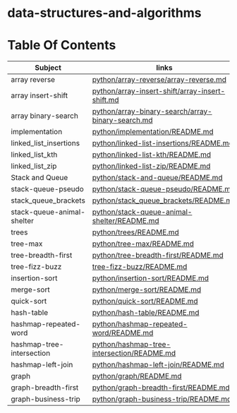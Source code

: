 # data-structures-and-algorithms

# Table Of Contents

| Subject     | links |
| ----------- | ----------- |
| array reverse | [python/array-reverse/array-reverse.md](python/array-reverse/array-reverse.md) |
| array insert-shift | [python/array-insert-shift/array-insert-shift.md](python/array-insert-shift/array-insert-shift.md) |
| array binary-search | [python/array-binary-search/array-binary-search.md](python/array-binary-search/array-binary-search.md) |
| implementation | [python/implementation/README.md](python/implementation/README.md) |
| linked_list_insertions | [python/linked-list-insertions/README.md](python/linked-list-insertions/README.md) |
| linked_list_kth | [python/linked-list-kth/README.md](python/linked-list-kth/README.md) |
| linked_list_zip | [python/linked-list-zip/README.md](python/linked-list-zip/README.md) |
| Stack and Queue | [python/stack-and-queue/README.md](python/stack-and-queue/README.md) |
| stack-queue-pseudo | [python/stack-queue-pseudo/README.md](python/stack-queue-pseudo/README.md) |
| stack_queue_brackets | [python/stack_queue_brackets/README.md](python/stack_queue_brackets/README.md) |
| stack-queue-animal-shelter | [python/stack-queue-animal-shelter/README.md](python/stack-queue-animal-shelter/README.md) |
| trees | [python/trees/README.md](python/trees/README.md) |
| tree-max | [python/tree-max/README.md](python/tree-max/README.md) |
| tree-breadth-first | [python/tree-breadth-first/README.md](python/tree-breadth-first/README.md) |
| tree-fizz-buzz | [tree-fizz-buzz/README.md](tree-fizz-buzz/README.md) |
| insertion-sort | [python/insertion-sort/README.md](python/insertion-sort/README.md) |
| merge-sort | [python/merge-sort/README.md](python/merge-sort/README.md) |
| quick-sort | [python/quick-sort/README.md](python/quick-sort/README.md) |
| hash-table | [python/hash-table/README.md](python/hash-table/README.md) |
| hashmap-repeated-word | [python/hashmap-repeated-word/README.md](python/hashmap-repeated-word/README.md) |
| hashmap-tree-intersection | [python/hashmap-tree-intersection/README.md](python/hashmap-tree-intersection/README.md) |
| hashmap-left-join | [python/hashmap-left-join/README.md](python/hashmap-left-join/README.md) |
| graph | [python/graph/README.md](python/graph/README.md) |
| graph-breadth-first | [python/graph-breadth-first/README.md](python/graph-breadth-first/README.md) |
| graph-business-trip | [python/graph-business-trip/README.md](python/graph-business-trip/README.md) |